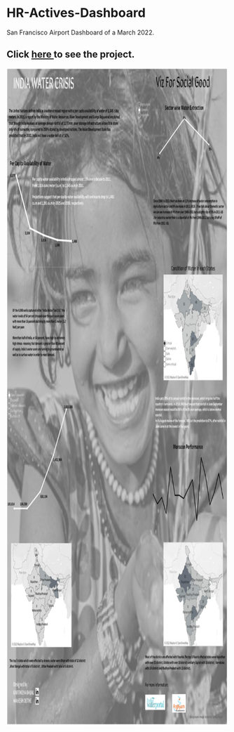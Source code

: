 # HR-Actives-Dashboard
San Francisco Airport Dashboard of a March 2022.
<h2> Click 
    <a href = 'https://onedrive.live.com/edit.aspx?resid=7FCA17A219B49F7E!180&cid=7fca17a219b49f7e&CT=1668319248092&OR=ItemsView'>
    here
       </a>
  to see the project. </h2>
<div>
<img src= "https://github.com/maheshdethe01/INDIA-WATER-PORTAL/blob/main/INDIA%20WATER%20PORTAL.png" width="1000" height ="1500" />
</div>
